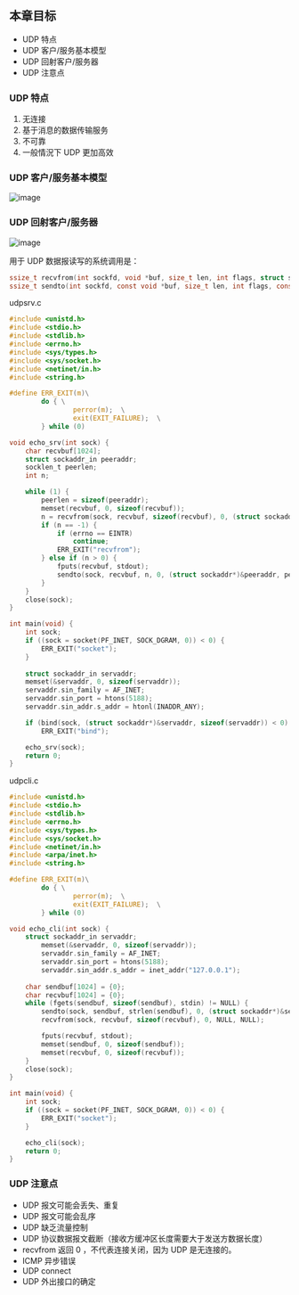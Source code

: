 ## 本章目标
- UDP 特点
- UDP 客户/服务基本模型
- UDP 回射客户/服务器
- UDP 注意点

### UDP 特点

1. 无连接
2. 基于消息的数据传输服务
3. 不可靠
4. 一般情況下 UDP 更加高效

### UDP 客户/服务基本模型

![image](https://user-images.githubusercontent.com/71170476/149781488-0e3ed257-d97a-4e9b-9d20-db759b9bd43d.png)

### UDP 回射客户/服务器

![image](https://user-images.githubusercontent.com/71170476/149781712-606ab2a1-9f5a-4fd2-989e-3151499d5f3b.png)

用于 UDP 数据报读写的系统调用是：
```C
ssize_t recvfrom(int sockfd, void *buf, size_t len, int flags, struct sockaddr *src_addr, socklen_t *addrlen);
ssize_t sendto(int sockfd, const void *buf, size_t len, int flags, const struct sockaddr *dest_addr, socklen_t addrlen);
```
udpsrv.c

```C
#include <unistd.h>
#include <stdio.h>
#include <stdlib.h>
#include <errno.h>
#include <sys/types.h>
#include <sys/socket.h>
#include <netinet/in.h>
#include <string.h>

#define ERR_EXIT(m)\
        do { \
                perror(m);  \
                exit(EXIT_FAILURE);  \
        } while (0)

void echo_srv(int sock) {
	char recvbuf[1024];
	struct sockaddr_in peeraddr;
	socklen_t peerlen;
	int n;

	while (1) {
		peerlen = sizeof(peeraddr);
		memset(recvbuf, 0, sizeof(recvbuf));
		n = recvfrom(sock, recvbuf, sizeof(recvbuf), 0, (struct sockaddr*)&peeraddr, &peerlen);
		if (n == -1) {
			if (errno == EINTR)
				continue;
			ERR_EXIT("recvfrom");
		} else if (n > 0) {
			fputs(recvbuf, stdout);
			sendto(sock, recvbuf, n, 0, (struct sockaddr*)&peeraddr, peerlen);
		}
	}
	close(sock);
}

int main(void) {
	int sock;
	if ((sock = socket(PF_INET, SOCK_DGRAM, 0)) < 0) {
		ERR_EXIT("socket");
	}
	
	struct sockaddr_in servaddr;
	memset(&servaddr, 0, sizeof(servaddr));
	servaddr.sin_family = AF_INET;
	servaddr.sin_port = htons(5188);
	servaddr.sin_addr.s_addr = htonl(INADDR_ANY);

	if (bind(sock, (struct sockaddr*)&servaddr, sizeof(servaddr)) < 0)
		ERR_EXIT("bind");

	echo_srv(sock);
	return 0;
}
```

udpcli.c

```C
#include <unistd.h>
#include <stdio.h>
#include <stdlib.h>
#include <errno.h>
#include <sys/types.h>
#include <sys/socket.h>
#include <netinet/in.h>
#include <arpa/inet.h>
#include <string.h>

#define ERR_EXIT(m)\
        do { \
                perror(m);  \
                exit(EXIT_FAILURE);  \
        } while (0)

void echo_cli(int sock) {
	struct sockaddr_in servaddr;
        memset(&servaddr, 0, sizeof(servaddr));
        servaddr.sin_family = AF_INET;
        servaddr.sin_port = htons(5188);
        servaddr.sin_addr.s_addr = inet_addr("127.0.0.1");
	
	char sendbuf[1024] = {0};
	char recvbuf[1024] = {0};
	while (fgets(sendbuf, sizeof(sendbuf), stdin) != NULL) {
		sendto(sock, sendbuf, strlen(sendbuf), 0, (struct sockaddr*)&servaddr, sizeof(servaddr));
		recvfrom(sock, recvbuf, sizeof(recvbuf), 0, NULL, NULL);

		fputs(recvbuf, stdout);
		memset(sendbuf, 0, sizeof(sendbuf));
		memset(recvbuf, 0, sizeof(recvbuf));
	}
	close(sock);
}

int main(void) {
	int sock;
	if ((sock = socket(PF_INET, SOCK_DGRAM, 0)) < 0) {
		ERR_EXIT("socket");
	}

	echo_cli(sock);
	return 0;
}
```

### UDP 注意点
- UDP 报文可能会丢失、重复
- UDP 报文可能会乱序
- UDP 缺乏流量控制
- UDP 协议数据报文截断（接收方缓冲区长度需要大于发送方数据长度）
- recvfrom 返回 0 ，不代表连接关闭，因为 UDP 是无连接的。
- ICMP 异步错误
- UDP connect
- UDP 外出接口的确定

